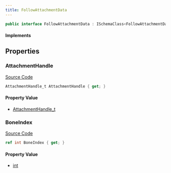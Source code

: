 ```yaml
---
title: FollowAttachmentData
---
```


```csharp
public interface FollowAttachmentData : ISchemaClass<FollowAttachmentData>, ISchemaField, ISchemaClass, INativeHandle
```

#### Implements

## Properties

### AttachmentHandle

[Source Code](https://github.com/swiftly-solution/swiftlys2/blob/main/managed/src/SwiftlyS2.Generated/Schemas/Interfaces/FollowAttachmentData.cs#L19)

```csharp
AttachmentHandle_t AttachmentHandle { get; }
```

#### Property Value

- [AttachmentHandle_t](/docs/api/shared/schemadefinitions/attachmenthandle_t)

### BoneIndex

[Source Code](https://github.com/swiftly-solution/swiftlys2/blob/main/managed/src/SwiftlyS2.Generated/Schemas/Interfaces/FollowAttachmentData.cs#L17)

```csharp
ref int BoneIndex { get; }
```

#### Property Value

- [int](https://learn.microsoft.com/dotnet/api/system.int32)


